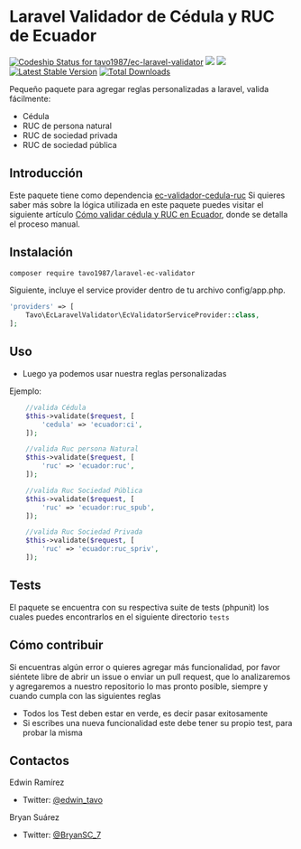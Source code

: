 Laravel Validador de Cédula y RUC de Ecuador
=============================
[ ![Codeship Status for tavo1987/ec-laravel-validator](https://app.codeship.com/projects/5a2eb6e0-29cd-0135-4450-0a506178a12f/status?branch=master)](https://app.codeship.com/projects/223752)
<a href="https://packagist.org/packages/tavo1987/laravel-ec-validator"><img src="https://img.shields.io/badge/Packagist-v1.1.1-orange.svg?style=flat-square"></a>
<a href="https://packagist.org/packages/tavo1987/ec-validador-cedula-ruc"><img src="https://img.shields.io/github/license/mashape/apistatus.svg?style=flat-square"></a>
[![Latest Stable Version](https://poser.pugx.org/tavo1987/laravel-ec-validator/v/stable)](https://packagist.org/packages/tavo1987/laravel-ec-validator)
[![Total Downloads](https://poser.pugx.org/tavo1987/laravel-ec-validator/downloads)](https://packagist.org/packages/tavo1987/laravel-ec-validator)

Pequeño paquete para agregar reglas personalizadas a laravel, valida fácilmente:

- Cédula
- RUC de persona natural
- RUC de sociedad privada
- RUC de sociedad pública

Introducción
-------------
Este paquete tiene como dependencia [ec-validador-cedula-ruc](https://github.com/tavo1987/ec-validador-cedula-ruc) Si quieres saber más sobre la lógica utilizada en este paquete puedes visitar el siguiente artículo [Cómo validar cédula y RUC en Ecuador](https://medium.com/@bryansuarez/c%C3%B3mo-validar-c%C3%A9dula-y-ruc-en-ecuador-b62c5666186f), donde se detalla el proceso manual.

Instalación
----
```bash
composer require tavo1987/laravel-ec-validator
```
Siguiente, incluye el service provider dentro de tu archivo config/app.php.
```php
'providers' => [
    Tavo\EcLaravelValidator\EcValidatorServiceProvider::class,
];
```

Uso
----


- Luego ya podemos usar nuestra reglas personalizadas

Ejemplo:

```php
    //valida Cédula
    $this->validate($request, [
        'cedula' => 'ecuador:ci',
    ]);

    //valida Ruc persona Natural
    $this->validate($request, [
        'ruc' => 'ecuador:ruc',
    ]);

    //valida Ruc Sociedad Pública
    $this->validate($request, [
        'ruc' => 'ecuador:ruc_spub',
    ]);

    //valida Ruc Sociedad Privada
    $this->validate($request, [
        'ruc' => 'ecuador:ruc_spriv',
    ]);
```

Tests
-------

El paquete se encuentra con su respectiva suite de tests (phpunit) los cuales puedes encontrarlos
en el siguiente directorio `tests`

Cómo contribuir
------------

Si encuentras algún error o quieres agregar más funcionalidad, por favor siéntete libre de abrir un issue o enviar un pull request, que
lo analizaremos y agregaremos a nuestro repositorio lo mas pronto posible, siempre y cuando cumpla con las siguientes reglas

- Todos los Test deben estar en verde, es decir pasar exitosamente
- Si escribes una nueva funcionalidad este debe tener su propio test, para probar la misma

Contactos
------------
Edwin Ramírez
- Twitter: [@edwin_tavo](https://twitter.com/edwin_tavo)

Bryan Suárez
- Twitter: [@BryanSC_7](https://twitter.com/BryanSC_7)
